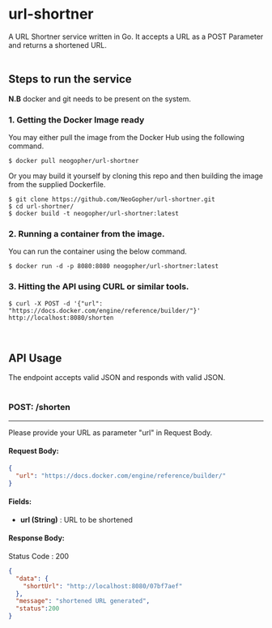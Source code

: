 # url-shortner

A URL Shortner service written in Go. It accepts a URL as a POST Parameter and returns a shortened URL.
<br/><br/>

<!-- 
### Endpoints

/shorten : used for shortening supplied URL -->


## Steps to run the service
**N.B**
docker and git needs to be present on the system.
<br/>

### 1. Getting the Docker Image ready
You may either pull the image from the Docker Hub using the following command.
```shell
$ docker pull neogopher/url-shortner
```
Or you may build it yourself by cloning this repo and then building the image from the supplied Dockerfile.
```shell
$ git clone https://github.com/NeoGopher/url-shortner.git
$ cd url-shortner/
$ docker build -t neogopher/url-shortner:latest
```

### 2. Running a container from the image.
You can run the container using the below command. 
```shell
$ docker run -d -p 8080:8080 neogopher/url-shortner:latest
```

### 3. Hitting the API using CURL or similar tools.
```shell
$ curl -X POST -d '{"url": "https://docs.docker.com/engine/reference/builder/"}' http://localhost:8080/shorten
```
<br/>

## API Usage

The endpoint accepts valid JSON and responds with valid JSON.
<br/> <br/>

### POST: /shorten

---

Please provide your URL as parameter "url" in Request Body.

#### Request Body:

```json
{
  "url": "https://docs.docker.com/engine/reference/builder/"
}
```

#### Fields:

- **url (String)** : URL to be shortened


#### Response Body:
Status Code : 200

```json
{
  "data": {
    "shortUrl": "http://localhost:8080/07bf7aef"
  },
  "message": "shortened URL generated",
  "status":200
}
```

<br/>

